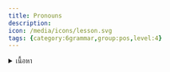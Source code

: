 ```yaml
---
title: Pronouns
description: 
icon: /media/icons/lesson.svg
tags: {category:6grammar,group:pos,level:4}
---
```


<details>
<summary>เนื้อหา</summary>

<details>

<summary>แบบฝึกหัด</summary>

<details>